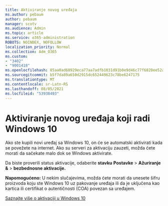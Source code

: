 ```yaml
---
title: Aktiviranje novog uređaja
ms.author: pebaum
author: pebaum
manager: scotv
ms.audience: Admin
ms.topic: article
ms.service: o365-administration
ROBOTS: NOINDEX, NOFOLLOW
localization_priority: Normal
ms.collection: Adm_O365
ms.custom:
- "3402"
- "9001418"
ms.openlocfilehash: 85aa0ad68929eca77aa7adfb1031d91b0e9d46c77f6820ee52a7848cd4a19211
ms.sourcegitcommit: b5f7da89a650d2915dc652449623c78be6247175
ms.translationtype: MT
ms.contentlocale: sr-Latn-RS
ms.lasthandoff: 08/05/2021
ms.locfileid: "53938493"
---
```

# <a name="activating-a-new-device-running-windows-10"></a>Aktiviranje novog uređaja koji radi Windows 10

Ako ste kupili novi uređaj sa Windows 10, on će se automatski aktivirati kada se povežete na internet. Ako su serveri za aktivaciju zauzeti, možda ćete morati da sačekate malo dok se Windows aktivirate.

Da biste proverili status aktivacije, odaberite **stavku** **Postavke**  >  **Ažuriranje &**  >  **bezbednosne aktivacije.**

**Napomogućeno:** U nekim slučajevima, možda ćete morati da unesete šifru proizvoda koju ste Windows 10 uz pakovanje uređaja ili da je uključena kao kartica ili certifikat o autentičnosti (COA) povezan sa uređajem.

[Saznajte više o aktivaciji u Windows 10](https://support.microsoft.com/help/12440)